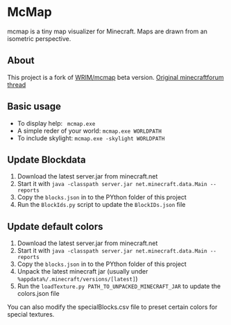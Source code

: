 # McMap
mcmap is a tiny map visualizer for Minecraft. Maps are drawn from an isometric perspective.

## About
This project is a fork of [WRIM/mcmap](https://github.com/WRIM/mcmap) beta version. [Original minecraftforum thread](https://www.minecraftforum.net/forums/mapping-and-modding-java-edition/minecraft-tools/1260548-mcmap-isometric-renders-ssp-smp-minecraft-1-3-1)

## Basic usage

- To display help: ``` mcmap.exe```
- A simple reder of your world: ``` mcmap.exe WORLDPATH ```
- To include skylight: ``` mcmap.exe -skylight WORLDPATH ```

## Update Blockdata
1. Download the latest server.jar from minecraft.net
2. Start it with ```java -classpath server.jar net.minecraft.data.Main --reports ```
3. Copy the ```blocks.json``` in to the PYthon folder of this project
4. Run the ```BlockIds.py``` script to update the ```BlockIDs.json``` file

## Update default colors
1. Download the latest server.jar from minecraft.net
2. Start it with ```java -classpath server.jar net.minecraft.data.Main --reports ```
3. Copy the ```blocks.json``` in to the PYthon folder of this project
4. Unpack the latest minecraft jar (usually under `%appdata%/.minecraft/versions/[latest]`)
5. Run the ```loadTexture.py PATH_TO_UNPACKED_MINECRAFT_JAR``` to update the colors.json file

You can also modify the specialBlocks.csv file to preset certain colors for special textures.
